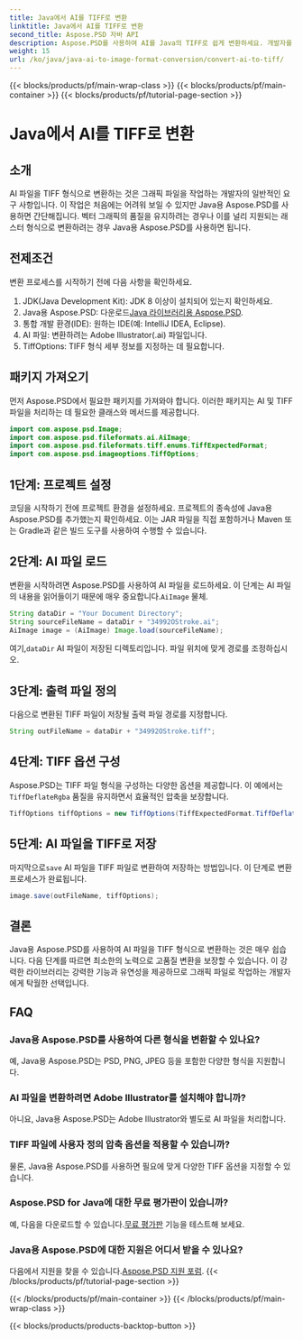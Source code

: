 ```yaml
---
title: Java에서 AI를 TIFF로 변환
linktitle: Java에서 AI를 TIFF로 변환
second_title: Aspose.PSD 자바 API
description: Aspose.PSD를 사용하여 AI를 Java의 TIFF로 쉽게 변환하세요. 개발자를 위한 단계별 가이드. 다운로드, 설정 및 코드 조각이 포함되어 있습니다.
weight: 15
url: /ko/java/java-ai-to-image-format-conversion/convert-ai-to-tiff/
---
```


{{< blocks/products/pf/main-wrap-class >}}
{{< blocks/products/pf/main-container >}}
{{< blocks/products/pf/tutorial-page-section >}}

# Java에서 AI를 TIFF로 변환

## 소개
AI 파일을 TIFF 형식으로 변환하는 것은 그래픽 파일을 작업하는 개발자의 일반적인 요구 사항입니다. 이 작업은 처음에는 어려워 보일 수 있지만 Java용 Aspose.PSD를 사용하면 간단해집니다. 벡터 그래픽의 품질을 유지하려는 경우나 이를 널리 지원되는 래스터 형식으로 변환하려는 경우 Java용 Aspose.PSD를 사용하면 됩니다.
## 전제조건
변환 프로세스를 시작하기 전에 다음 사항을 확인하세요.
1. JDK(Java Development Kit): JDK 8 이상이 설치되어 있는지 확인하세요.
2. Java용 Aspose.PSD: 다운로드[Java 라이브러리용 Aspose.PSD](https://releases.aspose.com/psd/java/).
3. 통합 개발 환경(IDE): 원하는 IDE(예: IntelliJ IDEA, Eclipse).
4. AI 파일: 변환하려는 Adobe Illustrator(.ai) 파일입니다.
5. TiffOptions: TIFF 형식 세부 정보를 지정하는 데 필요합니다.
## 패키지 가져오기
먼저 Aspose.PSD에서 필요한 패키지를 가져와야 합니다. 이러한 패키지는 AI 및 TIFF 파일을 처리하는 데 필요한 클래스와 메서드를 제공합니다.
```java
import com.aspose.psd.Image;
import com.aspose.psd.fileformats.ai.AiImage;
import com.aspose.psd.fileformats.tiff.enums.TiffExpectedFormat;
import com.aspose.psd.imageoptions.TiffOptions;
```
## 1단계: 프로젝트 설정
코딩을 시작하기 전에 프로젝트 환경을 설정하세요. 프로젝트의 종속성에 Java용 Aspose.PSD를 추가했는지 확인하세요. 이는 JAR 파일을 직접 포함하거나 Maven 또는 Gradle과 같은 빌드 도구를 사용하여 수행할 수 있습니다.
## 2단계: AI 파일 로드
 변환을 시작하려면 Aspose.PSD를 사용하여 AI 파일을 로드하세요. 이 단계는 AI 파일의 내용을 읽어들이기 때문에 매우 중요합니다.`AiImage` 물체.
```java
String dataDir = "Your Document Directory";
String sourceFileName = dataDir + "34992OStroke.ai";
AiImage image = (AiImage) Image.load(sourceFileName);
```
 여기,`dataDir` AI 파일이 저장된 디렉토리입니다. 파일 위치에 맞게 경로를 조정하십시오.
## 3단계: 출력 파일 정의
다음으로 변환된 TIFF 파일이 저장될 출력 파일 경로를 지정합니다.
```java
String outFileName = dataDir + "34992OStroke.tiff";
```
## 4단계: TIFF 옵션 구성
 Aspose.PSD는 TIFF 파일 형식을 구성하는 다양한 옵션을 제공합니다. 이 예에서는`TiffDeflateRgba` 품질을 유지하면서 효율적인 압축을 보장합니다.
```java
TiffOptions tiffOptions = new TiffOptions(TiffExpectedFormat.TiffDeflateRgba);
```
## 5단계: AI 파일을 TIFF로 저장
 마지막으로`save` AI 파일을 TIFF 파일로 변환하여 저장하는 방법입니다. 이 단계로 변환 프로세스가 완료됩니다.
```java
image.save(outFileName, tiffOptions);
```

## 결론
Java용 Aspose.PSD를 사용하여 AI 파일을 TIFF 형식으로 변환하는 것은 매우 쉽습니다. 다음 단계를 따르면 최소한의 노력으로 고품질 변환을 보장할 수 있습니다. 이 강력한 라이브러리는 강력한 기능과 유연성을 제공하므로 그래픽 파일로 작업하는 개발자에게 탁월한 선택입니다.
## FAQ
### Java용 Aspose.PSD를 사용하여 다른 형식을 변환할 수 있나요?
예, Java용 Aspose.PSD는 PSD, PNG, JPEG 등을 포함한 다양한 형식을 지원합니다.
### AI 파일을 변환하려면 Adobe Illustrator를 설치해야 합니까?
아니요, Java용 Aspose.PSD는 Adobe Illustrator와 별도로 AI 파일을 처리합니다.
### TIFF 파일에 사용자 정의 압축 옵션을 적용할 수 있습니까?
물론, Java용 Aspose.PSD를 사용하면 필요에 맞게 다양한 TIFF 옵션을 지정할 수 있습니다.
### Aspose.PSD for Java에 대한 무료 평가판이 있습니까?
 예, 다음을 다운로드할 수 있습니다.[무료 평가판](https://releases.aspose.com/) 기능을 테스트해 보세요.
### Java용 Aspose.PSD에 대한 지원은 어디서 받을 수 있나요?
 다음에서 지원을 찾을 수 있습니다.[Aspose.PSD 지원 포럼](https://forum.aspose.com/c/psd/34).
{{< /blocks/products/pf/tutorial-page-section >}}

{{< /blocks/products/pf/main-container >}}
{{< /blocks/products/pf/main-wrap-class >}}

{{< blocks/products/products-backtop-button >}}
